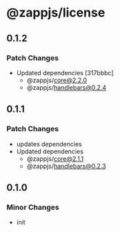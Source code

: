 # @zappjs/license

## 0.1.2

### Patch Changes

- Updated dependencies [317bbbc]
  - @zappjs/core@2.2.0
  - @zappjs/handlebars@0.2.4

## 0.1.1

### Patch Changes

- updates dependencies
- Updated dependencies
  - @zappjs/core@2.1.1
  - @zappjs/handlebars@0.2.3

## 0.1.0

### Minor Changes

- init
